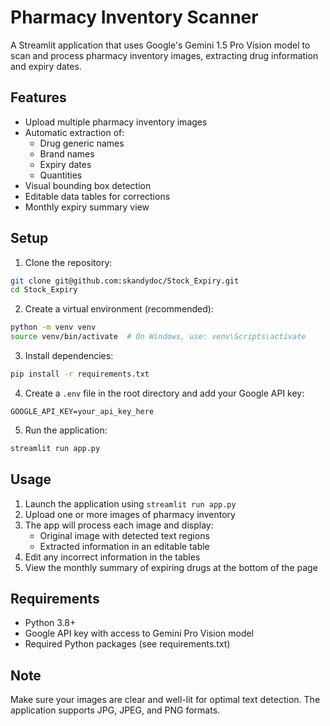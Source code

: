 # Pharmacy Inventory Scanner

A Streamlit application that uses Google's Gemini 1.5 Pro Vision model to scan and process pharmacy inventory images, extracting drug information and expiry dates.

## Features

- Upload multiple pharmacy inventory images
- Automatic extraction of:
  - Drug generic names
  - Brand names
  - Expiry dates
  - Quantities
- Visual bounding box detection
- Editable data tables for corrections
- Monthly expiry summary view

## Setup

1. Clone the repository:
```bash
git clone git@github.com:skandydoc/Stock_Expiry.git
cd Stock_Expiry
```

2. Create a virtual environment (recommended):
```bash
python -m venv venv
source venv/bin/activate  # On Windows, use: venv\Scripts\activate
```

3. Install dependencies:
```bash
pip install -r requirements.txt
```

4. Create a `.env` file in the root directory and add your Google API key:
```
GOOGLE_API_KEY=your_api_key_here
```

5. Run the application:
```bash
streamlit run app.py
```

## Usage

1. Launch the application using `streamlit run app.py`
2. Upload one or more images of pharmacy inventory
3. The app will process each image and display:
   - Original image with detected text regions
   - Extracted information in an editable table
4. Edit any incorrect information in the tables
5. View the monthly summary of expiring drugs at the bottom of the page

## Requirements

- Python 3.8+
- Google API key with access to Gemini Pro Vision model
- Required Python packages (see requirements.txt)

## Note

Make sure your images are clear and well-lit for optimal text detection. The application supports JPG, JPEG, and PNG formats. 